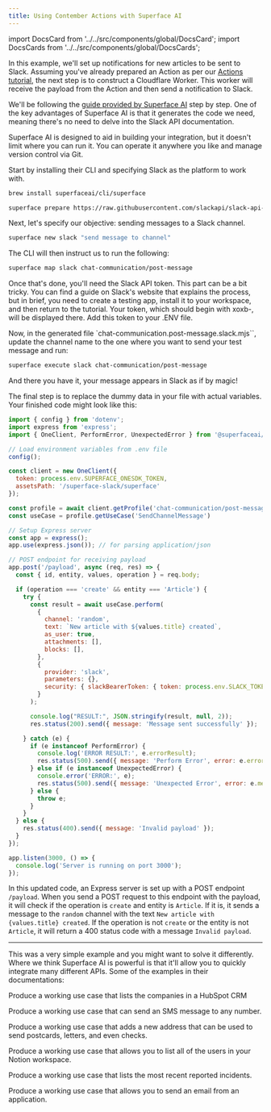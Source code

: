 ```yaml
---
title: Using Contember Actions with Superface AI
---
```


import DocsCard from '../../src/components/global/DocsCard';
import DocsCards from '../../src/components/global/DocsCards';

In this example, we'll set up notifications for new articles to be sent to Slack. Assuming you've already prepared an Action as per our [Actions tutorial](/intro/actions), the next step is to construct a Cloudflare Worker. This worker will receive the payload from the Action and then send a notification to Slack.

We'll be following the [guide provided by Superface AI](https://superface.ai/docs/api-examples/slack) step by step. One of the key advantages of Superface AI is that it generates the code we need, meaning there's no need to delve into the Slack API documentation.

Superface AI is designed to aid in building your integration, but it doesn't limit where you can run it. You can operate it anywhere you like and manage version control via Git.

Start by installing their CLI and specifying Slack as the platform to work with.

```bash
brew install superfaceai/cli/superface
```

```bash
superface prepare https://raw.githubusercontent.com/slackapi/slack-api-specs/master/web-api/slack_web_openapi_v2.json slack
```

Next, let's specify our objective: sending messages to a Slack channel.

```bash
superface new slack "send message to channel"
```

The CLI will then instruct us to run the following:

```bash
superface map slack chat-communication/post-message
```

Once that's done, you'll need the Slack API token. This part can be a bit tricky. You can find a guide on Slack's website that explains the process, but in brief, you need to create a testing app, install it to your workspace, and then return to the tutorial. Your token, which should begin with xoxb-, will be displayed there. Add this token to your .ENV file.

Now, in the generated file `chat-communication.post-message.slack.mjs``, update the channel name to the one where you want to send your test message and run:

```bash
superface execute slack chat-communication/post-message
```

And there you have it, your message appears in Slack as if by magic!


The final step is to replace the dummy data in your file with actual variables. Your finished code might look like this:

```javascript
import { config } from 'dotenv';
import express from 'express';
import { OneClient, PerformError, UnexpectedError } from '@superfaceai/one-sdk/node/index.js';

// Load environment variables from .env file
config();

const client = new OneClient({
  token: process.env.SUPERFACE_ONESDK_TOKEN,
  assetsPath: '/superface-slack/superface'
});

const profile = await client.getProfile('chat-communication/post-message');
const useCase = profile.getUseCase('SendChannelMessage')

// Setup Express server
const app = express();
app.use(express.json()); // for parsing application/json

// POST endpoint for receiving payload
app.post('/payload', async (req, res) => {
  const { id, entity, values, operation } = req.body;

  if (operation === 'create' && entity === 'Article') {
    try {
      const result = await useCase.perform(
        {
          channel: 'random',
          text: `New article with ${values.title} created`,
          as_user: true,
          attachments: [],
          blocks: [],
        },
        {
          provider: 'slack',
          parameters: {},
          security: { slackBearerToken: { token: process.env.SLACK_TOKEN } }
        }
      );

      console.log("RESULT:", JSON.stringify(result, null, 2));
      res.status(200).send({ message: 'Message sent successfully' });

    } catch (e) {
      if (e instanceof PerformError) {
        console.log('ERROR RESULT:', e.errorResult);
        res.status(500).send({ message: 'Perform Error', error: e.errorResult });
      } else if (e instanceof UnexpectedError) {
        console.error('ERROR:', e);
        res.status(500).send({ message: 'Unexpected Error', error: e.message });
      } else {
        throw e;
      }
    }
  } else {
    res.status(400).send({ message: 'Invalid payload' });
  }
});

app.listen(3000, () => {
  console.log('Server is running on port 3000');
});

```

In this updated code, an Express server is set up with a POST endpoint `/payload`. When you send a POST request to this endpoint with the payload, it will check if the operation is `create` and entity is `Article`. If it is, it sends a message to the `random` channel with the text `New article with {values.title} created`. If the operation is not `create` or the entity is not `Article`, it will return a 400 status code with a message `Invalid payload`.

---

This was a very simple example and you might want to solve it differently. Where we think Superface AI is powerful is that it'll allow you to quickly integrate many different APIs. Some of the examples in their documentations:

<DocsCards>
  <DocsCard header="Hubspot" href="https://superface.ai/docs/api-examples/hubspot">
	<p>Produce a working use case that lists the companies in a HubSpot CRM</p>
  </DocsCard>
  <DocsCard header="Infobip" href="https://superface.ai/docs/api-examples/infobip">
	<p>Produce a working use case that can send an SMS message to any number.</p>
  </DocsCard>
  <DocsCard header="Lob" href="https://superface.ai/docs/api-examples/lob">
	<p>Produce a working use case that adds a new address that can be used to send postcards, letters, and even checks.</p>
  </DocsCard>
  <DocsCard header="Notion" href="https://superface.ai/docs/api-examples/notion">
	<p>Produce a working use case that allows you to list all of the users in your Notion workspace.</p>
  </DocsCard>
  <DocsCard header="PagerDuty" href="https://superface.ai/docs/api-examples/pagerduty">
	<p>Produce a working use case that lists the most recent reported incidents.</p>
  </DocsCard>
  <DocsCard header="Resend" href="https://superface.ai/docs/api-examples/resend">
	<p>Produce a working use case that allows you to send an email from an application.</p>
  </DocsCard>
</DocsCards>